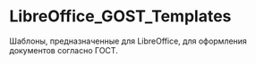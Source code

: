 # LibreOffice_GOST_Templates
Шаблоны, предназначенные для LibreOffice, для оформления документов согласно ГОСТ.
